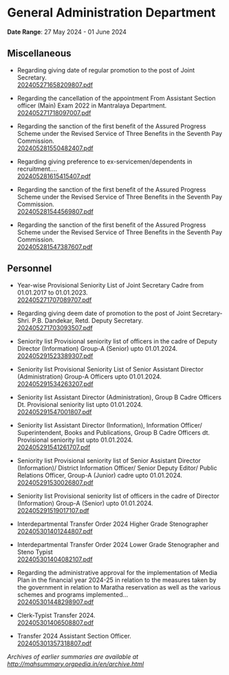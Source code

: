 # General Administration Department

**Date Range**: 27 May 2024 - 01 June 2024


## Miscellaneous
- Regarding giving date of regular promotion to the post of Joint Secretary.\
  [202405271658209807.pdf](https://gr.maharashtra.gov.in/Site/Upload/Government%20Resolutions/English/202405271658209807.pdf)

- Regarding the cancellation of the appointment From Assistant Section officer (Main) Exam 2022 in Mantralaya Department.\
  [202405271718097007.pdf](https://gr.maharashtra.gov.in/Site/Upload/Government%20Resolutions/English/202405271718097007.pdf)

- Regarding the sanction of the first benefit of the Assured Progress Scheme under the Revised Service of Three Benefits in the Seventh Pay Commission.\
  [202405281550482407.pdf](https://gr.maharashtra.gov.in/Site/Upload/Government%20Resolutions/English/202405281550482407.pdf)

- Regarding giving preference to ex-servicemen/dependents in recruitment....\
  [202405281615415407.pdf](https://gr.maharashtra.gov.in/Site/Upload/Government%20Resolutions/English/202405281615415407.pdf)

- Regarding the sanction of the first benefit of the Assured Progress Scheme under the Revised Service of Three Benefits in the Seventh Pay Commission.\
  [202405281544569807.pdf](https://gr.maharashtra.gov.in/Site/Upload/Government%20Resolutions/English/202405281544569807.pdf)

- Regarding the sanction of the first benefit of the Assured Progress Scheme under the Revised Service of Three Benefits in the Seventh Pay Commission.\
  [202405281547387607.pdf](https://gr.maharashtra.gov.in/Site/Upload/Government%20Resolutions/English/202405281547387607.pdf)

## Personnel
- Year-wise Provisional Seniority List of Joint Secretary Cadre from 01.01.2017  to 01.01.2023.\
  [202405271707089707.pdf](https://gr.maharashtra.gov.in/Site/Upload/Government%20Resolutions/English/202405271707089707....pdf)

- Regarding giving deem date of promotion to the post of Joint Secretary-Shri. P.B. Dandekar, Retd. Deputy Secretary.\
  [202405271703093507.pdf](https://gr.maharashtra.gov.in/Site/Upload/Government%20Resolutions/English/202405271703093507.pdf)

- Seniority list Provisional seniority list of officers in the cadre of Deputy Director (Information) Group-A (Senior) upto 01.01.2024.\
  [202405291523389307.pdf](https://gr.maharashtra.gov.in/Site/Upload/Government%20Resolutions/English/202405291523389307.pdf)

- Seniority list Provisional Seniority List of Senior Assistant Director (Administration) Group-A Officers upto 01.01.2024.\
  [202405291534263207.pdf](https://gr.maharashtra.gov.in/Site/Upload/Government%20Resolutions/English/202405291534263207.pdf)

- Seniority list Assistant Director (Administration), Group B Cadre Officers Dt. Provisional seniority list upto 01.01.2024.\
  [202405291547001807.pdf](https://gr.maharashtra.gov.in/Site/Upload/Government%20Resolutions/English/202405291547001807.pdf)

- Seniority list Assistant Director (Information), Information Officer/ Superintendent, Books and Publications, Group B Cadre Officers dt. Provisional seniority list upto 01.01.2024.\
  [202405291541261707.pdf](https://gr.maharashtra.gov.in/Site/Upload/Government%20Resolutions/English/202405291541261707.pdf)

- Seniority list Provisional seniority list of Senior Assistant Director (Information)/ District Information Officer/ Senior Deputy Editor/ Public Relations Officer, Group-A (Junior) cadre upto 01.01.2024.\
  [202405291530026807.pdf](https://gr.maharashtra.gov.in/Site/Upload/Government%20Resolutions/English/202405291530026807.pdf)

- Seniority list Provisional seniority list of officers in the cadre of Director (Information) Group-A (Senior) upto 01.01.2024.\
  [202405291519017107.pdf](https://gr.maharashtra.gov.in/Site/Upload/Government%20Resolutions/English/202405291519017107.pdf)

- Interdepartmental Transfer Order 2024 Higher Grade Stenographer\
  [202405301401244807.pdf](https://gr.maharashtra.gov.in/Site/Upload/Government%20Resolutions/English/202405301401244807.pdf)

- Interdepartmental Transfer Order 2024 Lower Grade Stenographer and Steno Typist\
  [202405301404082107.pdf](https://gr.maharashtra.gov.in/Site/Upload/Government%20Resolutions/English/202405301404082107.pdf)

- Regarding the administrative approval for the implementation of Media Plan in the financial year 2024-25 in relation to the measures taken by the government in relation to Maratha reservation as well as the various schemes and programs implemented...\
  [202405301448298907.pdf](https://gr.maharashtra.gov.in/Site/Upload/Government%20Resolutions/English/202405301448298907.pdf)

- Clerk-Typist Transfer 2024.\
  [202405301406508807.pdf](https://gr.maharashtra.gov.in/Site/Upload/Government%20Resolutions/English/202405301406508807.pdf)

- Transfer 2024  Assistant Section Officer.\
  [202405301357318807.pdf](https://gr.maharashtra.gov.in/Site/Upload/Government%20Resolutions/English/202405301357318807.pdf)


*Archives of earlier summaries are available at http://mahsummary.orgpedia.in/en/archive.html*